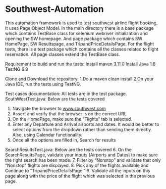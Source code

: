 # Southwest-Automation
This automation framework is used to test southwest airline flight booking, It uses Page Object Model. In the main directory there is a base package which contains TestBase class for selenium webriver initialization and opening the SW homepage. And page package which contains SW HomePage, SW Resultspage, and TripandPriceDetailsPage. 
For the flight tests, there is a test package which contains all the classes related to flight reservation. All page classes extend the TestBase class.

Requirement to build and run the tests:
Install maven 3.11.0
Install Java 1.8
TestNG 6.8

Clone and Download the repository.
1.Do a maven clean install
2.On your Java IDE, run the tests using TestNG.

Test cases documentation: All tests are in the test package.
SouthWestTest.java: Below are the tests covered
1. Navigate the browser to www.southwest.com
2. Assert and verify that the browser is on the correct URL
3. On the HomePage, make sure the “Flights” tab is selected.
4. Enter any Departure and Arrival airports and dates. It would be better to select options from the
dropdown rather than sending them directly. Also, using Calendar functionality.
5. Once all the options are filled in, Search for results


SearchResultsTest.java: Below are the tests covered 
6. On the SearchResultsPage, validate your inputs (Airports and Dates) to make sure the right search
has been made.
7. Filter by “Nonstop” and validate that only “Nonstop” flights are displayed.
8. Pick any of the flights available and Continue to “TripandPriceDetailsPage.”
9. Validate all the inputs on this page along with the price of the flight which was selected in the
previous page.

